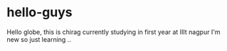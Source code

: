 # hello-guys
Hello globe, this is chirag currently studying in first year at IIIt nagpur
I'm new so just learning ..
